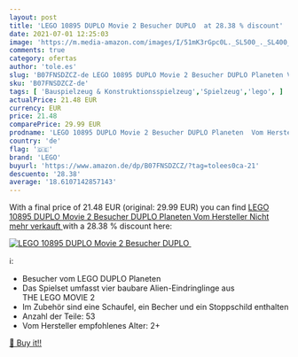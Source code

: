 ```yaml
---
layout: post
title: 'LEGO 10895 DUPLO Movie 2 Besucher DUPLO  at 28.38 % discount'
date: 2021-07-01 12:25:03
image: 'https://m.media-amazon.com/images/I/51mK3rGpc0L._SL500_._SL400_.jpg'
comments: true
category: ofertas
author: 'tole.es'
slug: 'B07FNSDZCZ-de LEGO 10895 DUPLO Movie 2 Besucher DUPLO Planeten Vom...'
sku: 'B07FNSDZCZ-de'
tags: [ 'Bauspielzeug & Konstruktionsspielzeug','Spielzeug','lego', ]
actualPrice: 21.48 EUR
currency: EUR
price: 21.48
comparePrice: 29.99 EUR
prodname: 'LEGO 10895 DUPLO Movie 2 Besucher DUPLO Planeten  Vom Hersteller Nicht mehr verkauft '
country: 'de'
flag: '🇩🇪'
brand: 'LEGO'
buyurl: 'https://www.amazon.de/dp/B07FNSDZCZ/?tag=tolees0ca-21'
descuento: '28.38'
average: '18.6107142857143'
---
```


With a final price of 21.48 EUR (original: 29.99 EUR) you can find [LEGO 10895 DUPLO Movie 2 Besucher DUPLO Planeten  Vom Hersteller Nicht mehr verkauft ](https://www.amazon.de/dp/B07FNSDZCZ/?tag=tolees0ca-21) with a  28.38 % discount here:

[![LEGO 10895 DUPLO Movie 2 Besucher DUPLO ](https://m.media-amazon.com/images/I/51mK3rGpc0L._SL500_._SL400_.jpg)](https://www.amazon.de/dp/B07FNSDZCZ/?tag=tolees0ca-21)

ℹ️:

- Besucher vom LEGO DUPLO Planeten
- Das Spielset umfasst vier baubare Alien-Eindringlinge aus THE LEGO MOVIE 2
- Im Zubehör sind eine Schaufel, ein Becher und ein Stoppschild enthalten
- Anzahl der Teile: 53
- Vom Hersteller empfohlenes Alter: 2+

[🛒 Buy it!!](https://www.amazon.de/dp/B07FNSDZCZ/?tag=tolees0ca-21)
